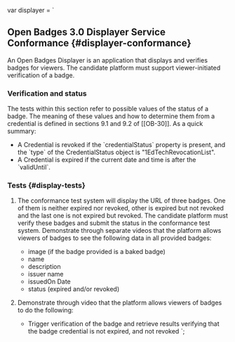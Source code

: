 var displayer = `

## Open Badges 3.0 Displayer Service Conformance {#displayer-conformance}

An Open Badges Displayer is an application that displays and verifies badges for viewers. The candidate platform must support viewer-initiated verification of a badge.

### Verification and status

The tests within this section refer to possible values of the status of a badge. The meaning of these values and how to determine them from a credential is defined in sections 9.1 and 9.2 of [[OB-30]]. As a quick summary:

   - A Credential is revoked if the \`credentialStatus\` property is present, and the \`type\` of the CredentialStatus object is "1EdTechRevocationList".
   - A Credential is expired if the current date and time is after the \`validUntil\`.

### Tests {#display-tests}

1. The conformance test system will display the URL of three badges. One of them is neither expired nor revoked, other is expired but not revoked and the last one is not expired but revoked. The candidate platform must verify these  badges and submit the status in the conformance test system. Demonstrate through separate videos that the platform allows viewers of badges to see the following data in all provided badges:

   - image (if the badge provided is a baked badge)
   - name
   - description
   - issuer name
   - issuedOn Date
   - status (expired and/or revoked)

1. Demonstrate through video that the platform allows viewers of badges to do the following:
   - Trigger verification of the badge and retrieve results verifying that the badge credential is not expired, and not revoked
`;
